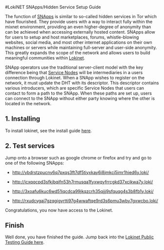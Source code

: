 #LokiNET SNApps/Hidden Service Setup Guide

The function of [SNApps](../SNApps.md) is similar to so-called hidden services in Tor which have flourished. They provide users with a way to interact fully within the mixnet environment, providing an even higher-degree of anonymity than can be achieved when accessing externally hosted content. SNApps allow for users to setup and host marketplaces, forums, whistle-blowing websites, social media, and most other internet applications on their own machines or servers while maintaining full-server and user-side anonymity. This greatly expands the scope of the network and allows users to build meaningful communities within [Lokinet](../../LokinetOverview/).

SNApp operators use the traditional server-client model with the key difference being that [Service Nodes](../../ServiceNodes/SNOverview.md) will be intermediaries in a users connection through Lokinet. When a SNApp wishes to register on the network, it must update the DHT with its descriptor. This descriptor contains various introducers, which are specific Service Nodes that users can contact to form a path to the SNApp. When these paths are set up, users can connect to the SNApp without either party knowing where the other is located in the network.

## 1. Installing

To install lokinet, see the install guide [here](../../Lokinet/Guides/Install.md).

## 2. Test services
Jump onto a browser such as google chrome or firefox and try and go to one of the following SNApps:

- http://ybdrstzpucny6q7pxqs3ft7df5tiyxkay6i8jmkcj5imr1hied6y.loki/

- http://icxqqcpd3sfkjbqifn53h7rmusqa1fyxwqyfrrcgkd37xcikwa7y.loki/

- http://3xoafu6kuc6wd51iqcdca99jkqzcrh35qjjj9sfquqg4s3b8fb1y.loki/

- http://rxudcygaj7gzqgigyrtti97g4wwaftqe9rd3s6pmu3wby7gxwcbo.loki/

Congratulations, you now have access to the Lokinet.

## Finish

Well done, you have finished the guide. Jump back into the [Lokinet Public Testing Guide here](../PublicTestingGuide/#3-joining-a-lokinet-irc-chat).
